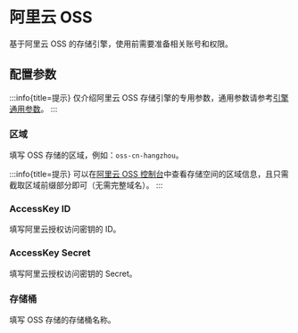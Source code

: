 # 阿里云 OSS

基于阿里云 OSS 的存储引擎，使用前需要准备相关账号和权限。

## 配置参数


:::info{title=提示}
仅介绍阿里云 OSS 存储引擎的专用参数，通用参数请参考[引擎通用参数](./index.md#引擎通用参数)。
:::

### 区域

填写 OSS 存储的区域，例如：`oss-cn-hangzhou`。

:::info{title=提示}
可以在[阿里云 OSS 控制台](https://oss.console.aliyun.com/)中查看存储空间的区域信息，且只需截取区域前缀部分即可（无需完整域名）。
:::

### AccessKey ID

填写阿里云授权访问密钥的 ID。

### AccessKey Secret

填写阿里云授权访问密钥的 Secret。

### 存储桶

填写 OSS 存储的存储桶名称。